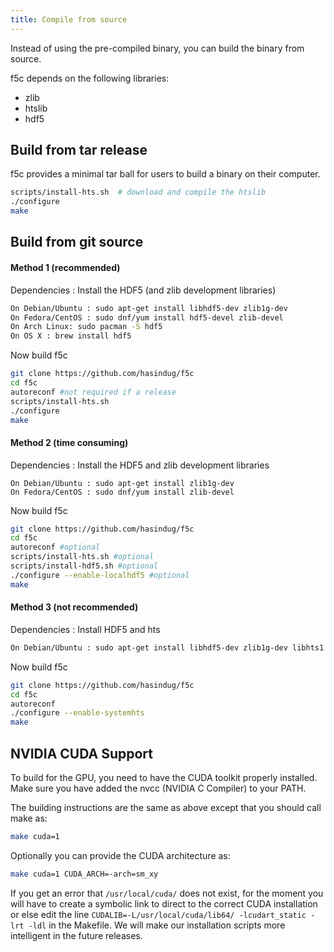 ```yaml
---
title: Compile from source
---
```

Instead of using the pre-compiled binary, you can build the binary from source.

f5c depends on the following libraries:
- zlib
- htslib
- hdf5

## Build from tar release
f5c provides a minimal tar ball for users to build a binary on their computer.
```sh
scripts/install-hts.sh  # download and compile the htslib
./configure
make
```

## Build from git source

#### Method 1 (recommended)

Dependencies : Install the HDF5 (and zlib development libraries)
```sh
On Debian/Ubuntu : sudo apt-get install libhdf5-dev zlib1g-dev
On Fedora/CentOS : sudo dnf/yum install hdf5-devel zlib-devel
On Arch Linux: sudo pacman -S hdf5
On OS X : brew install hdf5
```

Now build f5c
```sh
git clone https://github.com/hasindug/f5c
cd f5c
autoreconf #not required if a release
scripts/install-hts.sh
./configure
make
```

#### Method 2 (time consuming)

Dependencies : Install the HDF5 and zlib development libraries
```
On Debian/Ubuntu : sudo apt-get install zlib1g-dev
On Fedora/CentOS : sudo dnf/yum install zlib-devel
```

Now build f5c
```sh
git clone https://github.com/hasindug/f5c
cd f5c
autoreconf #optional
scripts/install-hts.sh #optional
scripts/install-hdf5.sh #optional
./configure --enable-localhdf5 #optional
make
```

#### Method 3 (not recommended)

Dependencies : Install HDF5 and hts
```sh
On Debian/Ubuntu : sudo apt-get install libhdf5-dev zlib1g-dev libhts1
```

Now build f5c
```sh
git clone https://github.com/hasindug/f5c
cd f5c
autoreconf
./configure --enable-systemhts
make
```

## NVIDIA CUDA Support
To build for the GPU, you need to have the CUDA toolkit properly installed. Make sure you have added the nvcc (NVIDIA C Compiler) to your PATH.  

The building instructions are the same as above except that you should call make as:
```sh
make cuda=1
```
Optionally you can provide the CUDA architecture as:
```sh
make cuda=1 CUDA_ARCH=-arch=sm_xy
```

If you get an error that `/usr/local/cuda/` does not exist, for the moment you
will have to create a symbolic link to direct to the correct CUDA installation
or else edit the line `CUDALIB=-L/usr/local/cuda/lib64/ -lcudart_static -lrt -ldl`
in the Makefile. We will make our installation scripts more intelligent in the future releases.
